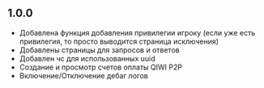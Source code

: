## 1.0.0
- Добавлена функция добавления привилегии игроку (если уже есть привилегия, то просто выводится страница исключения)
- Добавлены страницы для запросов и ответов
- Добавлен чс для использованных uuid
- Создание и просмотр счетов оплаты QIWI P2P
- Включение/Отключение дебаг логов